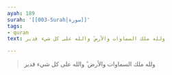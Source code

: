 ```yaml
---
ayah: 189
surah: '[[003-Surah|سورة]]'
tags:
- quran
text: ولله ملك السماوات والأرض ۗ والله على كل شيء قدير

---
```

> ولله ملك السماوات والأرض ۗ والله على كل شيء قدير
